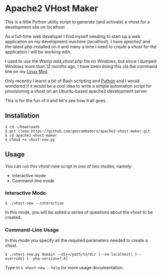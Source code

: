 # Apache2 VHost Maker

This is a little Python utility script to generate (and activate) a vhost for a development site on localhost

As a full-time web developer I find myself needing to start up a web application on my development machine (*localhost*). I have *apache2* and the latest *php* installed on it and many a time I need to create a *vhost* for the application I will be working with.

I used to use the Wamp *add_vhost.php* file on Windows, but since I dumped Windows more than 12 months ago, I have been doing this via the command line on my [Linux Mint](https://www.linuxmint.com).

Only recently I learnt a bit of Bash scripting and [Python](https://python.org) and I would wondered if it would be a cool idea to write a simple automation script for provisioning a vhost on an Ubuntu-based apache2 development server.

This is for the fun of it and let's see how it all goes.

## Installation

```
$ cd ~/Downloads
$ git clone https://github.com/gmurambadoro/apache2-vhost-maker.git
$ cd apache2-vhost-maker
$ chmod +x vhost-new.py
```

## Usage

You can run this *vhost-new* script in one of two modes, namely:

* Interactive mode
* Command-line mode

### Interactive Mode

```
$ ./vhost-new --interactive
```

In this mode, you will be asked a series of questions about the vhost to be created.

### Command-Line Usage

In this mode you specify all the required parameters needed to create a vhost.

```
$ ./vhost-new.py domain --dir=/path/to/dir [--no-localhost] [--override] [--php-version=7.4]
```

Type in `$ vhost-new --help` for more usage documentation.
